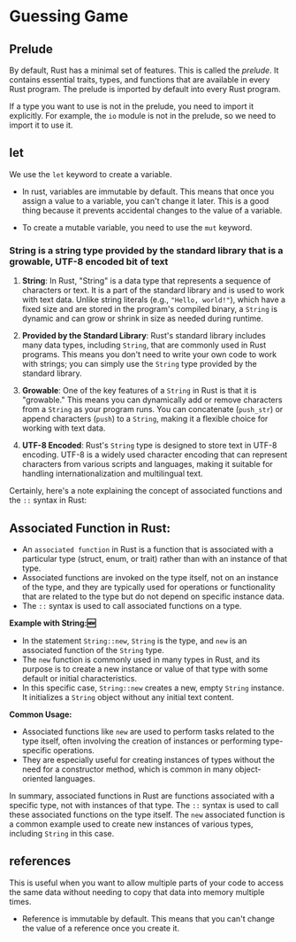 # Guessing Game

## Prelude

By default, Rust has a minimal set of features. This is called the *prelude*. It contains essential traits, types, and functions that are available in every Rust program. The prelude is imported by default into every Rust program.

If a type you want to use is not in the prelude, you need to import it explicitly. For example, the `io` module is not in the prelude, so we need to import it to use it.

## let

We use the `let` keyword to create a variable.

- In rust, variables are immutable by default. This means that once you assign a value to a variable, you can't change it later. This is a good thing because it prevents accidental changes to the value of a variable.

- To create a mutable variable, you need to use the `mut` keyword.

### String is a string type provided by the standard library that is a growable, UTF-8 encoded bit of text 

1. **String**: In Rust, "String" is a data type that represents a sequence of characters or text. It is a part of the standard library and is used to work with text data. Unlike string literals (e.g., `"Hello, world!"`), which have a fixed size and are stored in the program's compiled binary, a `String` is dynamic and can grow or shrink in size as needed during runtime.

2. **Provided by the Standard Library**: Rust's standard library includes many data types, including `String`, that are commonly used in Rust programs. This means you don't need to write your own code to work with strings; you can simply use the `String` type provided by the standard library.

3. **Growable**: One of the key features of a `String` in Rust is that it is "growable." This means you can dynamically add or remove characters from a `String` as your program runs. You can concatenate (`push_str`) or append characters (`push`) to a `String`, making it a flexible choice for working with text data.

4. **UTF-8 Encoded**: Rust's `String` type is designed to store text in UTF-8 encoding. UTF-8 is a widely used character encoding that can represent characters from various scripts and languages, making it suitable for handling internationalization and multilingual text.

Certainly, here's a note explaining the concept of associated functions and the `::` syntax in Rust:

## **Associated Function in Rust:**
- An `associated function` in Rust is a function that is associated with a particular type (struct, enum, or trait) rather than with an instance of that type.
- Associated functions are invoked on the type itself, not on an instance of the type, and they are typically used for operations or functionality that are related to the type but do not depend on specific instance data.
- The `::` syntax is used to call associated functions on a type.

**Example with String::new:**
- In the statement `String::new`, `String` is the type, and `new` is an associated function of the `String` type.
- The `new` function is commonly used in many types in Rust, and its purpose is to create a new instance or value of that type with some default or initial characteristics.
- In this specific case, `String::new` creates a new, empty `String` instance. It initializes a `String` object without any initial text content.

**Common Usage:**
- Associated functions like `new` are used to perform tasks related to the type itself, often involving the creation of instances or performing type-specific operations.
- They are especially useful for creating instances of types without the need for a constructor method, which is common in many object-oriented languages.

In summary, associated functions in Rust are functions associated with a specific type, not with instances of that type. The `::` syntax is used to call these associated functions on the type itself. The `new` associated function is a common example used to create new instances of various types, including `String` in this case.


## references

This is useful when you want to allow multiple parts of your code to access the same data without needing to copy that data into memory multiple times.

- Reference is immutable by default. This means that you can't change the value of a reference once you create it.



